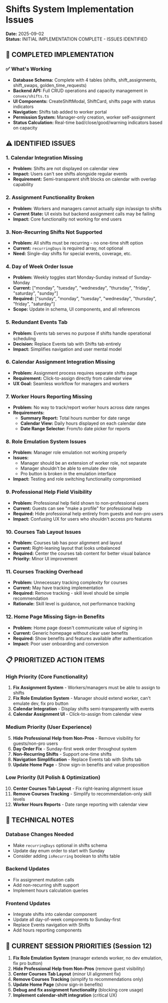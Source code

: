 # Shifts System Implementation Issues

**Date:** 2025-09-02  
**Status:** INITIAL IMPLEMENTATION COMPLETE - ISSUES IDENTIFIED  

## 🎯 COMPLETED IMPLEMENTATION

### ✅ What's Working
- **Database Schema:** Complete with 4 tables (shifts, shift_assignments, shift_swaps, golden_time_requests)
- **Backend API:** Full CRUD operations and capacity management in `convex/shifts.ts`
- **UI Components:** CreateShiftModal, ShiftCard, shifts page with status indicators
- **Navigation:** Shifts tab added to worker portal
- **Permission System:** Manager-only creation, worker self-assignment
- **Status Calculation:** Real-time bad/close/good/warning indicators based on capacity

## ⚠️ IDENTIFIED ISSUES

### 1. **Calendar Integration Missing**
- **Problem:** Shifts are not displayed on calendar view
- **Impact:** Users can't see shifts alongside regular events
- **Requirement:** Semi-transparent shift blocks on calendar with overlap capability

### 2. **Assignment Functionality Broken**
- **Problem:** Workers and managers cannot actually sign in/assign to shifts
- **Current State:** UI exists but backend assignment calls may be failing
- **Impact:** Core functionality not working for end users

### 3. **Non-Recurring Shifts Not Supported**
- **Problem:** All shifts must be recurring - no one-time shift option
- **Current:** `recurringDays` is required array, not optional
- **Need:** Single-day shifts for special events, coverage, etc.

### 4. **Day of Week Order Issue**
- **Problem:** Weekly toggles start Monday-Sunday instead of Sunday-Monday
- **Current:** ["monday", "tuesday", "wednesday", "thursday", "friday", "saturday", "sunday"]
- **Required:** ["sunday", "monday", "tuesday", "wednesday", "thursday", "friday", "saturday"]
- **Scope:** Update in schema, UI components, and all references

### 5. **Redundant Events Tab**
- **Problem:** Events tab serves no purpose if shifts handle operational scheduling
- **Decision:** Replace Events tab with Shifts tab entirely
- **Impact:** Simplifies navigation and user mental model

### 6. **Calendar Assignment Integration Missing**
- **Problem:** Assignment process requires separate shifts page
- **Requirement:** Click-to-assign directly from calendar view
- **UX Goal:** Seamless workflow for managers and workers

### 7. **Worker Hours Reporting Missing**
- **Problem:** No way to track/report worker hours across date ranges
- **Requirements:**
  - **Summary Report:** Total hours number for date range
  - **Calendar View:** Daily hours displayed on each calendar date
  - **Date Range Selector:** From/to date picker for reports

### 8. **Role Emulation System Issues**
- **Problem:** Manager role emulation not working properly
- **Issues:**
  - Manager should be an extension of worker role, not separate
  - Manager shouldn't be able to emulate dev role
  - Pro button is broken in the emulation interface
- **Impact:** Testing and role switching functionality compromised

### 9. **Professional Help Field Visibility**
- **Problem:** Professional help field shown to non-professional users
- **Current:** Guests can see "make a profile" for professional help
- **Required:** Hide professional help entirely from guests and non-pro users
- **Impact:** Confusing UX for users who shouldn't access pro features

### 10. **Courses Tab Layout Issues**
- **Problem:** Courses tab has poor alignment and layout
- **Current:** Right-leaning layout that looks unbalanced
- **Required:** Center the courses tab content for better visual balance
- **Priority:** Minor UI improvement

### 11. **Courses Tracking Overhead**
- **Problem:** Unnecessary tracking complexity for courses
- **Current:** May have tracking implementation
- **Required:** Remove tracking - skill level should be simple recommendation
- **Rationale:** Skill level is guidance, not performance tracking

### 12. **Home Page Missing Sign-in Benefits**
- **Problem:** Home page doesn't communicate value of signing in
- **Current:** Generic homepage without clear user benefits
- **Required:** Show benefits and features available after authentication
- **Impact:** Poor user onboarding and conversion

## 📋 PRIORITIZED ACTION ITEMS

### High Priority (Core Functionality)
1. **Fix Assignment System** - Workers/managers must be able to assign to shifts
2. **Fix Role Emulation System** - Manager should extend worker, can't emulate dev, fix pro button
3. **Calendar Integration** - Display shifts semi-transparently with events
4. **Calendar Assignment UI** - Click-to-assign from calendar view

### Medium Priority (User Experience)  
5. **Hide Professional Help from Non-Pros** - Remove visibility for guests/non-pro users
6. **Day Order Fix** - Sunday-first week order throughout system
7. **Non-Recurring Shifts** - Support one-time shifts
8. **Navigation Simplification** - Replace Events tab with Shifts tab
9. **Update Home Page** - Show sign-in benefits and value proposition

### Low Priority (UI Polish & Optimization)
10. **Center Courses Tab Layout** - Fix right-leaning alignment issue
11. **Remove Courses Tracking** - Simplify to recommendation-only skill levels
12. **Worker Hours Reports** - Date range reporting with calendar view

## 🔧 TECHNICAL NOTES

### Database Changes Needed
- Make `recurringDays` optional in shifts schema
- Update day enum order to start with Sunday
- Consider adding `isRecurring` boolean to shifts table

### Backend Updates
- Fix assignment mutation calls
- Add non-recurring shift support
- Implement hours calculation queries

### Frontend Updates  
- Integrate shifts into calendar component
- Update all day-of-week components to Sunday-first
- Replace Events navigation with Shifts
- Add hours reporting components

## 📅 CURRENT SESSION PRIORITIES (Session 12)

1. **Fix Role Emulation System** (manager extends worker, no dev emulation, fix pro button)
2. **Hide Professional Help from Non-Pros** (remove guest visibility)
3. **Center Courses Tab Layout** (minor UI alignment fix)
4. **Remove Courses Tracking** (simplify to recommendations only)
5. **Update Home Page** (show sign-in benefits)
6. **Debug and fix assignment functionality** (blocking core usage)
7. **Implement calendar-shift integration** (critical UX)

